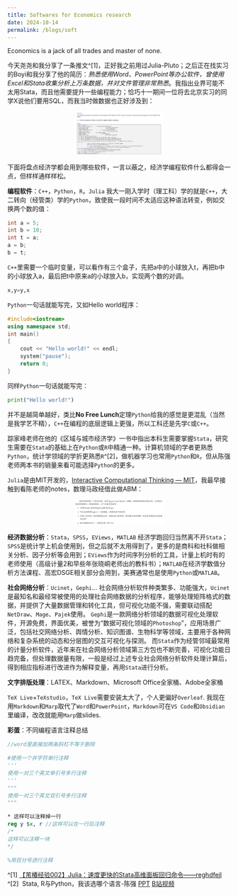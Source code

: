 ```yaml
---
title: Softwares for Economics research
date: 2024-10-14
permalink: /blogs/soft
---
```


Economics is a jack of all trades and master of none.

今天尧尧和我分享了一条推文^[1]，正好我之前用过Julia-Pluto；之后正在找实习的Boyi和我分享了他的简历：_熟悉使用Word、PowerPoint等办公软件，曾使用Excel和Stata收集分析上万条数据，并对文件管理非常熟悉_。我指出业界可能不太用Stata，而且他需要提升一些编程能力；恰巧十一期间一位将去北京实习的同学X说他们要用SQL，而我当时做数据也正好涉及到：
<div align=center>
	<img src='/images/屏幕截图 2024-10-14 161254.png' width="200">
</div>

下面将盘点经济学都会用到哪些软件，一言以蔽之，经济学编程软件什么都得会一点，但样样通样样松。

**编程软件**：`C++`，`Python`，`R`，`Julia`
 我大一刚入学时（理工科）学的就是`C++`，大二转向（经管类）学的`Python`，致使我一段时间不太适应这种语法转变，例如交换两个数的值：
```C++
int a = 5;
int b = 10;
int t = a;
a = b;
b = t;
```
`C++`里需要一个临时变量，可以看作有三个盒子，先把a中的小球放入t，再把b中的小球放入a，最后把t中原来a的小球放入b，实现两个数的对调。
```Python
x,y=y,x
```
`Python`一句话就能写完，又如Hello world程序：
```C++
#include<iostream>
using namespace std;
int main()
{
	cout << "Hello world!" << endl;
	system("pause");
	return 0;
}
```
同样`Python`一句话就能写完：
```Python
print("Hello world!")
```
并不是越简单越好，类比**No Free Lunch**定理`Python`给我的感觉是更混乱（当然是我学艺不精），`C++`在编程的底层逻辑上更强，所以工科还是先学`C`或`C++`。

踪家峰老师在他的《区域与城市经济学》一书中指出本科生需要掌握`Stata`，研究生需要在`Stata`的基础上在`Python`或`R`中精通一种。计算机领域的学者更熟悉`Python`，统计学领域的学折更熟悉`R`^[2]，做机器学习也常用`Python`和`R`，但从陈强老师两本书的销量来看可能选择`Python`的更多。

`Julia`是由MIT开发的，[Interactive Computational Thinking — MIT](https://computationalthinking.mit.edu/Fall24/)，我最早接触到看陈老师的notes，数理马政经借此做ABM：
<div align=center>
	<img src='/images/Pasted image 20241014181409.png' width="200">
</div>

**经济数据分析**：`Stata`，`SPSS`，`EViews`，`MATLAB`
经济学跑回归当然离不开`Stata`；`SPSS`是统计学上机会使用到，但之后就不太用得到了，更多的是商科和社科做相关分析、因子分析等会用到；`EViews`作为时间序列分析的工具，计量上机时有的老师使用（高级计量2和早些年张晓峒老师出的教科书）；`MATLAB`在经济学数值分析方法课程、高宏DSGE相关部分会用到，美赛通常也是使用`Python`或`MATLAB`。

**社会网络分析**：`Ucinet`，`Gephi`...
社会网络分析软件种类繁多、功能强大，`Ucinet`是最知名和最经常被使用的处理社会网络数据的分析程序，能够处理矩阵格式的数据，并提供了大量数据管理和转化工具，但可视化功能不强，需要联动搭配`NetDraw`、`Mage`、`Pajek`使用。
`Gephi`是一款网络分析领域的数据可视化处理软件，开源免费，界面优美，被誉为“数据可视化领域的`Photoshop`”，应用场景广泛，包括社交网络分析、舆情分析、知识图谱、生物科学等领域，主要用于各种网络和复杂系统的动态和分层图的交互可视化与探测。
而`Stata`作为经管邻域最常用的计量分析软件，近年来在社会网络分析领域第三方包也不断完善，可视化功能日趋完备，但处理数据量有限，一般是经过上述专业社会网络分析软件处理计算后，得到相应指标进行改进作为解释变量，再用`Stata`进行分析。

**文字排版处理**：LATEX、Markdown、Microsoft Office全家桶、Adobe全家桶

`TeX Live`+`TeXstudio`，`TeX Live`需要安装太大了，个人更偏好`Overleaf`.
我现在用`Markdown`和`Marp`取代了`Word`和`PowerPoint`，`Markdown`可在`VS Code`和`Obsidian`里编译，改改就能用`Marp`做slides.

**彩蛋**：不同编程语言注释总结
```C++
//word里直接加两条斜杠不等于删除
```

```Python
#使用一个井字符单行注释
'''
使用一对三个英文单引号多行注释
'''
"""
使用一对三个英文双引号多行注释
"""
```

```Stata
* 这样可以注释掉一行
reg y $x, r //这样可以在一行后注释
/*
这样可以注释一块
*/
```

```LATEX
%用百分号进行注释
```
^[1] [【芾椿经验002】Julia：速度更快的Stata高维面板回归命令——reghdfejl](https://mp.weixin.qq.com/s/FBy8qso-ctVECK36-AsLTA)
^[2]  Stata, R与Python，我该选哪个语言-陈强 [PPT](http://9251154.s21i.faiusr.com/61/ABUIABA9GAAggYjuhAYoqpT3-AM.pdf) [B站视频](https://www.bilibili.com/video/BV1kU4y1t7ZS)
